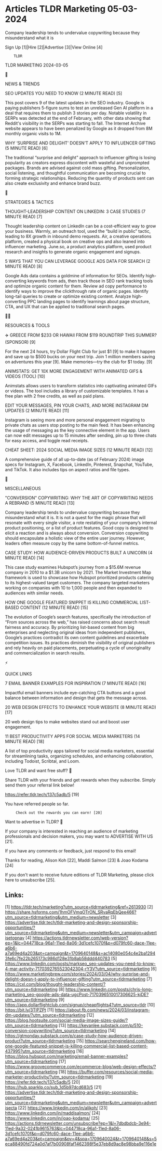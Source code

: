# Articles TLDR Marketing 05-03-2024

Company leadership tends to undervalue copywriting because they
misunderstand what it is  

Sign Up [1]|Hire [2]|Advertise [3]|View Online [4] 

		TLDR 

TLDR MARKETING 2024-03-05

📱 

NEWS & TRENDS

 SEO UPDATES YOU NEED TO KNOW (2 MINUTE READ) [5] 

 This post covers 9 of the latest updates in the SEO industry. Google
is paying publishers 5-figure sums to test an unreleased Gen AI
platform in a deal that requires them to publish 3 stories per day.
Notable volatility in SERPs was detected at the end of February, with
other data showing that Reddit's visibility in the SERPs was starting
to fall. The Internet Archive website appears to have been penalized
by Google as it dropped from 8M monthly organic visits to 1M. 

 WHY ‘SURPRISE AND DELIGHT’ DOESN’T APPLY TO INFLUENCER GIFTING
(5 MINUTE READ) [6] 

 The traditional “surprise and delight” approach to influencer
gifting is losing popularity as creators express discontent with
wasteful and unprompted packages. Brands are advised against cold mass
gifting. Personalization, social listening, and thoughtful
communication are becoming crucial to forming strategic relationships.
Reducing the quantity of products sent can also create exclusivity and
enhance brand buzz. 

🚀 

STRATEGIES & TACTICS

 THOUGHT-LEADERSHIP CONTENT ON LINKEDIN: 3 CASE STUDIES (7 MINUTE
READ) [7] 

 Thought leadership content on LinkedIn can be a cost-efficient way to
grow your business. Warmly, an outreach tool, used the “build in
public” tactic, leading to 8X growth in inbound demo requests. Air,
a creative operations platform, created a physical book on creative
ops and also leaned into influencer marketing. June.so, a product
analytics platform, used product research and insights to generate
organic engagement and signups. 

 5 WAYS THAT YOU CAN LEVERAGE GOOGLE ADS DATA FOR SEARCH (2 MINUTE
READ) [8] 

 Google Ads data contains a goldmine of information for SEOs. Identify
high-converting keywords from ads, then track those in SEO rank
tracking tools and optimize organic content for them. Review ad copy
performance to identify ways to improve the clickthrough rate of
organic pages. Identify long-tail queries to create or optimize
existing content. Analyze high-converting PPC landing pages to
identify learnings about page structure, CTA, and UX that can be
applied to traditional search pages. 

🧑‍💻 

RESOURCES & TOOLS

 ✈️ GREECE FROM $233 OR HAWAII FROM $119 ROUNDTRIP THIS SUMMER?
(SPONSOR) [9] 

 For the next 24 hours, try Dollar Flight Club for just $1 [9] to make
it happen and save up to $500 bucks on your next trip. Join 1 million
members saving on adventures this year [9]. Make memories—try the
club for $1 today. [9] 

 ANIMSTATS: GET 10X MORE ENGAGEMENT WITH ANIMATED GIFS & VIDEOS (TOOL)
[10] 

 Animstats allows users to transform statistics into captivating
animated GIFs or videos. The tool includes a library of customizable
templates. It has a free plan with 2 free credits, as well as paid
plans. 

 EDIT YOUR MESSAGES, PIN YOUR CHATS, AND MORE INSTAGRAM DM UPDATES (2
MINUTE READ) [11] 

 Instagram is seeing more and more personal engagement migrating to
private chats as users stop posting to the main feed. It has been
enhancing the usage of messaging as the key connective element in the
app. Users can now edit messages up to 15 minutes after sending, pin
up to three chats for easy access, and toggle read receipts. 

 CHEAT SHEET: 2024 SOCIAL MEDIA IMAGE SIZES (12 MINUTE READ) [12] 

 A comprehensive guide of all up-to-date (as of February 2024) image
specs for Instagram, X, Facebook, LinkedIn, Pinterest, Snapchat,
YouTube, and TikTok. It also includes tips on aspect ratios and file
types. 

🎁 

MISCELLANEOUS

 "CONVERSION" COPYWRITING: WHY THE ART OF COPYWRITING NEEDS A REBRAND
(5 MINUTE READ) [13] 

 Company leadership tends to undervalue copywriting because they
misunderstand what it is. It is not a quest for the magic phrase that
will resonate with every single visitor, a rote restating of your
company’s internal product positioning, or a list of product
features. Good copy is designed to elicit a reaction and is always
about conversion. Conversion copywriting should encapsulate a holistic
view of the entire user journey. However, leaders often measure copy
by the same bottom-of-funnel metrics. 

 CASE STUDY: HOW AUDIENCE-DRIVEN PRODUCTS BUILT A UNICORN (4 MINUTE
READ) [14] 

 This case study examines Hubspot’s journey from a $15.6M revenue
company in 2010 to a $1.3B unicorn by 2021. The Market Investment Map
framework is used to showcase how Hubspot prioritized products
catering to its highest-valued target customers. The company targeted
marketers working on companies with 10 to 1,000 people and then
expanded to audiences with similar needs. 

 HOW ONE GOOGLE FEATURED SNIPPET IS KILLING COMMERCIAL LIST-BASED
CONTENT (12 MINUTE READ) [15] 

 The evolution of Google’s search features, specifically the
introduction of “From sources across the web,” has raised concerns
about search result fairness and accuracy. By prioritizing list-based
content from big enterprises and neglecting original ideas from
independent publishers, Google’s practices contradict its own
content guidelines and exacerbate competition issues. Its practices
diminish the visibility of original publishers and rely heavily on
paid placements, perpetuating a cycle of unoriginality and
commercialization in search results. 

⚡ 

QUICK LINKS

 7 EMAIL BANNER EXAMPLES FOR INSPIRATION (7 MINUTE READ) [16] 

 Impactful email banners include eye-catching CTA buttons and a good
balance between information and design that gets the message across. 

 20 WEB DESIGN EFFECTS TO ENHANCE YOUR WEBSITE (8 MINUTE READ) [17] 

 20 web design tips to make websites stand out and boost user
engagement. 

 11 BEST PRODUCTIVITY APPS FOR SOCIAL MEDIA MARKETERS (14 MINUTE READ)
[18] 

 A list of top productivity apps tailored for social media marketers,
essential for streamlining tasks, organizing schedules, and enhancing
collaboration, including Todoist, Scribtal, and Loom. 

Love TLDR and want free stuff? 🎁

 Share TLDR with your friends and get rewards when they subscribe.
Simply send them your referral link below! 

 https://refer.tldr.tech/137c5adb/5 [19] 

 You have referred people so far. 

		 Check out the rewards you can earn! [20] 

Want to advertise in TLDR? 📰

 If your company is interested in reaching an audience of marketing
professionals and decision makers, you may want to ADVERTISE WITH US
[21]. 

 If you have any comments or feedback, just respond to this email! 

Thanks for reading, 
Alison Koh [22], Maddi Salmon [23] & Joao Kodama [24] 

If you don't want to receive future editions of TLDR Marketing,
please click here to unsubscribe [25]. 

 

Links:
------
[1] https://tldr.tech/marketing?utm_source=tldrmarketing&ref=2613930
[2] https://share.hsforms.com/1hmOFVmqOTrON_SRvaRqEbQee466?utm_source=tldrmarketing&utm_medium=newsletter
[3] https://advertise.tldr.tech/tldr-marketing-and-design-sponsorship-opportunities/?utm_source=tldrmarketing&utm_medium=newsletter&utm_campaign=advertisetopnav
[4] https://actions.tldrnewsletter.com/web-version?ep=1&lc=044718ca-96a1-11ed-8a06-3d1cefc1070f&p=d079fc60-dace-11ee-a6b6-a7a69ed4a203&pt=campaign&t=1709640148&s=ac14080e054c4e2ba12943fe6c7fe22b265173c986d128e31b8ab58ddd440783
[5] https://www.linkedin.com/posts/markseo_seo-updates-you-need-to-know-4-mar-activity-7170392765523042304-rY3V?utm_source=tldrmarketing
[6] https://www.marketingbrew.com/stories/2024/03/04/why-surprise-and-delight-doesn-t-apply-to-influencer-gifting?utm_source=tldrmarketing
[7] https://cxl.com/blog/thought-leadership-content/?utm_source=tldrmarketing
[8] https://www.linkedin.com/posts/chris-long-marketing_seo-google-ads-data-ugcPost-7170396510017306625-kjDE?utm_source=tldrmarketing
[9] https://app.dollarflightclub.com/signup/cheapflights4?utm_source=tldr
[10] https://bit.ly/3TlPZPt
[11] https://about.fb.com/news/2024/03/instagram-dm-updates/?utm_source=tldrmarketing
[12] https://blog.hootsuite.com/social-media-image-sizes-guide/?utm_source=tldrmarketing
[13] https://kevanlee.substack.com/p/510-conversion-copywriting?utm_source=tldrmarketing
[14] https://gtmonday.substack.com/p/case-study-how-audience-driven-product?utm_source=tldrmarketing
[15] https://searchengineland.com/how-one-google-featured-snippet-is-killing-commercial-list-based-content-437995?utm_source=tldrmarketing
[16] https://blog.hubspot.com/marketing/email-banner-examples?utm_source=tldrmarketing
[17] https://www.groovecommerce.com/ecommerce-blog/web-design-effects/?utm_source=tldrmarketing
[18] https://buffer.com/resources/social-media-marketer-productivity/?utm_source=tldrmarketing
[19] https://refer.tldr.tech/137c5adb/5
[20] https://hub.sparklp.co/sub_1d5b97dcd683/5
[21] https://advertise.tldr.tech/tldr-marketing-and-design-sponsorship-opportunities/?utm_source=tldrmarketing&utm_medium=newsletter&utm_campaign=advertisecta
[22] https://www.linkedin.com/in/alikoh/
[23] https://www.linkedin.com/in/maddisalmon/
[24] https://www.linkedin.com/in/joao-kodama/
[25] https://actions.tldrnewsletter.com/unsubscribe?ep=1&l=7dbdbdcb-3e94-11ed-9a32-0241b9615763&lc=044718ca-96a1-11ed-8a06-3d1cefc1070f&p=d079fc60-dace-11ee-a6b6-a7a69ed4a203&pt=campaign&pv=4&spa=1709640024&t=1709640148&s=5eca88490fd724a0d7af7b00908faf1462398f5e37eb8d9ac8e98bba9e116e1e